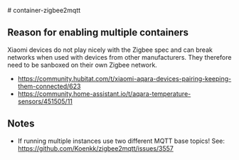 # container-zigbee2mqtt

## Reason for enabling multiple containers

Xiaomi devices do not play nicely with the Zigbee spec and can break networks when used with devices from other manufacturers. They therefore need to be sanboxed on their own Zigbee network.

- https://community.hubitat.com/t/xiaomi-aqara-devices-pairing-keeping-them-connected/623
- https://community.home-assistant.io/t/aqara-temperature-sensors/451505/11

## Notes

- If running multiple instances use two different MQTT base topics! See: https://github.com/Koenkk/zigbee2mqtt/issues/3557